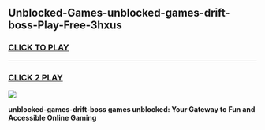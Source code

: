
## Unblocked-Games-unblocked-games-drift-boss-Play-Free-3hxus
<h3>
<a href="https://premium76.site?title=unblocked-games-drift-boss&ref=23A">CLICK TO PLAY</a></h3>
<hr>

<h3>
<a href="https://premium76.site?title=unblocked-games-drift-boss&ref=23A">CLICK 2 PLAY</a>
  
</h3>

<a href="https://premium76.site?title=unblocked-games-drift-boss&ref=23A"><img src="https://clearcache.store/games.png"></a>


**unblocked-games-drift-boss games unblocked: Your Gateway to Fun and Accessible Online Gaming**
